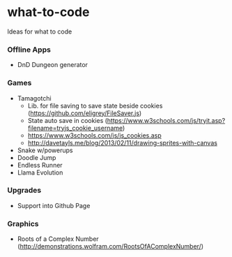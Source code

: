 # what-to-code
Ideas for what to code

### Offline Apps
 + DnD Dungeon generator

### Games
 + Tamagotchi
   - Lib. for file saving to save state beside cookies (https://github.com/eligrey/FileSaver.js)
   - State auto save in cookies (https://www.w3schools.com/js/tryit.asp?filename=tryjs_cookie_username)
   - https://www.w3schools.com/js/js_cookies.asp
   - http://davetayls.me/blog/2013/02/11/drawing-sprites-with-canvas
 + Snake w/powerups
 + Doodle Jump
 + Endless Runner
 + Llama Evolution
 
### Upgrades
 + Support into Github Page

### Graphics
 + Roots of a Complex Number (http://demonstrations.wolfram.com/RootsOfAComplexNumber/)
